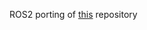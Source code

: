 ROS2 porting of [this](https://github.com/marco-teixeira/float32multiarray_to_pointcloud2.git) repository
